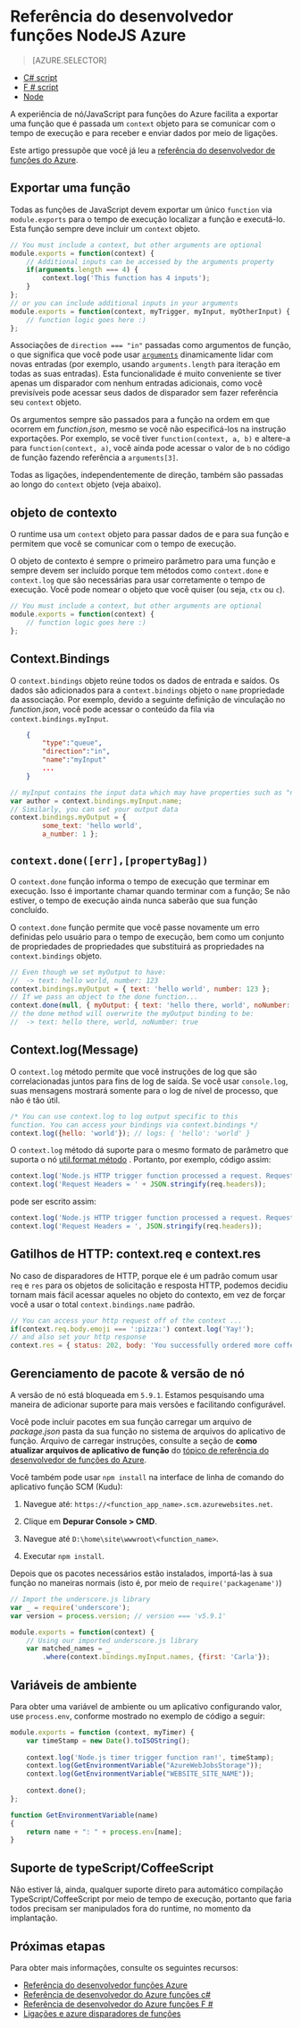 <properties
    pageTitle="Referência do desenvolvedor funções NodeJS Azure | Microsoft Azure"
    description="Compreenda como desenvolver funções do Azure usando NodeJS."
    services="functions"
    documentationCenter="na"
    authors="christopheranderson"
    manager="erikre"
    editor=""
    tags=""
    keywords="Azure funções, funções, processamento de eventos, webhooks, computação dinâmica, arquitetura sem servidor"/>

<tags
    ms.service="functions"
    ms.devlang="nodejs"
    ms.topic="reference"
    ms.tgt_pltfrm="multiple"
    ms.workload="na"
    ms.date="05/13/2016"
    ms.author="chrande"/>

# <a name="azure-functions-nodejs-developer-reference"></a>Referência do desenvolvedor funções NodeJS Azure

> [AZURE.SELECTOR]
- [C# script](../articles/azure-functions/functions-reference-csharp.md)
- [F # script](../articles/azure-functions/functions-reference-fsharp.md)
- [Node](../articles/azure-functions/functions-reference-node.md)

A experiência de nó/JavaScript para funções do Azure facilita a exportar uma função que é passada um `context` objeto para se comunicar com o tempo de execução e para receber e enviar dados por meio de ligações.

Este artigo pressupõe que você já leu a [referência do desenvolvedor de funções do Azure](functions-reference.md).

## <a name="exporting-a-function"></a>Exportar uma função

Todas as funções de JavaScript devem exportar um único `function` via `module.exports` para o tempo de execução localizar a função e executá-lo. Esta função sempre deve incluir um `context` objeto.

```javascript
// You must include a context, but other arguments are optional
module.exports = function(context) {
    // Additional inputs can be accessed by the arguments property
    if(arguments.length === 4) {
        context.log('This function has 4 inputs');
    }
};
// or you can include additional inputs in your arguments
module.exports = function(context, myTrigger, myInput, myOtherInput) {
    // function logic goes here :)
};
```

Associações de `direction === "in"` passadas como argumentos de função, o que significa que você pode usar [`arguments`](https://msdn.microsoft.com/library/87dw3w1k.aspx) dinamicamente lidar com novas entradas (por exemplo, usando `arguments.length` para iteração em todas as suas entradas). Esta funcionalidade é muito conveniente se tiver apenas um disparador com nenhum entradas adicionais, como você previsíveis pode acessar seus dados de disparador sem fazer referência seu `context` objeto.

Os argumentos sempre são passados para a função na ordem em que ocorrem em *function.json*, mesmo se você não especificá-los na instrução exportações. Por exemplo, se você tiver `function(context, a, b)` e altere-a para `function(context, a)`, você ainda pode acessar o valor de `b` no código de função fazendo referência a `arguments[3]`.

Todas as ligações, independentemente de direção, também são passadas ao longo do `context` objeto (veja abaixo). 

## <a name="context-object"></a>objeto de contexto

O runtime usa um `context` objeto para passar dados de e para sua função e permitem que você se comunicar com o tempo de execução.

O objeto de contexto é sempre o primeiro parâmetro para uma função e sempre devem ser incluído porque tem métodos como `context.done` e `context.log` que são necessárias para usar corretamente o tempo de execução. Você pode nomear o objeto que você quiser (ou seja, `ctx` ou `c`).

```javascript
// You must include a context, but other arguments are optional
module.exports = function(context) {
    // function logic goes here :)
};
```

## <a name="contextbindings"></a>Context.Bindings

O `context.bindings` objeto reúne todos os dados de entrada e saídos. Os dados são adicionados para a `context.bindings` objeto o `name` propriedade da associação. Por exemplo, devido a seguinte definição de vinculação no *function.json*, você pode acessar o conteúdo da fila via `context.bindings.myInput`. 

```json
    {
        "type":"queue",
        "direction":"in",
        "name":"myInput"
        ...
    }
```

```javascript
// myInput contains the input data which may have properties such as "name"
var author = context.bindings.myInput.name;
// Similarly, you can set your output data
context.bindings.myOutput = { 
        some_text: 'hello world', 
        a_number: 1 };
```

## `context.done([err],[propertyBag])`

O `context.done` função informa o tempo de execução que terminar em execução. Isso é importante chamar quando terminar com a função; Se não estiver, o tempo de execução ainda nunca saberão que sua função concluído. 

O `context.done` função permite que você passe novamente um erro definidas pelo usuário para o tempo de execução, bem como um conjunto de propriedades de propriedades que substituirá as propriedades na `context.bindings` objeto.

```javascript
// Even though we set myOutput to have:
//  -> text: hello world, number: 123
context.bindings.myOutput = { text: 'hello world', number: 123 };
// If we pass an object to the done function...
context.done(null, { myOutput: { text: 'hello there, world', noNumber: true }});
// the done method will overwrite the myOutput binding to be: 
//  -> text: hello there, world, noNumber: true
```

## <a name="contextlogmessage"></a>Context.log(Message)

O `context.log` método permite que você instruções de log que são correlacionadas juntos para fins de log de saída. Se você usar `console.log`, suas mensagens mostrará somente para o log de nível de processo, que não é tão útil.

```javascript
/* You can use context.log to log output specific to this 
function. You can access your bindings via context.bindings */
context.log({hello: 'world'}); // logs: { 'hello': 'world' } 
```

O `context.log` método dá suporte para o mesmo formato de parâmetro que suporta o nó [util.format método](https://nodejs.org/api/util.html#util_util_format_format) . Portanto, por exemplo, código assim:

```javascript
context.log('Node.js HTTP trigger function processed a request. RequestUri=' + req.originalUrl);
context.log('Request Headers = ' + JSON.stringify(req.headers));
```

pode ser escrito assim:

```javascript
context.log('Node.js HTTP trigger function processed a request. RequestUri=%s', req.originalUrl);
context.log('Request Headers = ', JSON.stringify(req.headers));
```

## <a name="http-triggers-contextreq-and-contextres"></a>Gatilhos de HTTP: context.req e context.res

No caso de disparadores de HTTP, porque ele é um padrão comum usar `req` e `res` para os objetos de solicitação e resposta HTTP, podemos decidiu tornam mais fácil acessar aqueles no objeto do contexto, em vez de forçar você a usar o total `context.bindings.name` padrão.

```javascript
// You can access your http request off of the context ...
if(context.req.body.emoji === ':pizza:') context.log('Yay!');
// and also set your http response
context.res = { status: 202, body: 'You successfully ordered more coffee!' };   
```

## <a name="node-version--package-management"></a>Gerenciamento de pacote & versão de nó

A versão de nó está bloqueada em `5.9.1`. Estamos pesquisando uma maneira de adicionar suporte para mais versões e facilitando configurável.

Você pode incluir pacotes em sua função carregar um arquivo de *package.json* pasta da sua função no sistema de arquivos do aplicativo de função. Arquivo de carregar instruções, consulte a seção de **como atualizar arquivos de aplicativo de função** do [tópico de referência do desenvolvedor de funções do Azure](functions-reference.md#fileupdate). 

Você também pode usar `npm install` na interface de linha de comando do aplicativo função SCM (Kudu):

1. Navegue até: `https://<function_app_name>.scm.azurewebsites.net`.

2. Clique em **Depurar Console > CMD**.

3. Navegue até `D:\home\site\wwwroot\<function_name>`.

4. Executar `npm install`.

Depois que os pacotes necessários estão instalados, importá-las à sua função no maneiras normais (isto é, por meio de `require('packagename')`)

```javascript
// Import the underscore.js library
var _ = require('underscore');
var version = process.version; // version === 'v5.9.1'

module.exports = function(context) {
    // Using our imported underscore.js library
    var matched_names = _
        .where(context.bindings.myInput.names, {first: 'Carla'});
```

## <a name="environment-variables"></a>Variáveis de ambiente

Para obter uma variável de ambiente ou um aplicativo configurando valor, use `process.env`, conforme mostrado no exemplo de código a seguir:

```javascript
module.exports = function (context, myTimer) {
    var timeStamp = new Date().toISOString();
    
    context.log('Node.js timer trigger function ran!', timeStamp);   
    context.log(GetEnvironmentVariable("AzureWebJobsStorage"));
    context.log(GetEnvironmentVariable("WEBSITE_SITE_NAME"));
    
    context.done();
};

function GetEnvironmentVariable(name)
{
    return name + ": " + process.env[name];
}
```

## <a name="typescriptcoffeescript-support"></a>Suporte de typeScript/CoffeeScript

Não estiver lá, ainda, qualquer suporte direto para automático compilação TypeScript/CoffeeScript por meio de tempo de execução, portanto que faria todos precisam ser manipulados fora do runtime, no momento da implantação. 

## <a name="next-steps"></a>Próximas etapas

Para obter mais informações, consulte os seguintes recursos:

* [Referência do desenvolvedor funções Azure](functions-reference.md)
* [Referência de desenvolvedor do Azure funções c#](functions-reference-csharp.md)
* [Referência de desenvolvedor do Azure funções F #](functions-reference-fsharp.md)
* [Ligações e azure disparadores de funções](functions-triggers-bindings.md)
